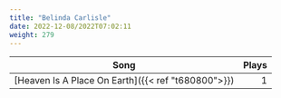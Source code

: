 ```yaml
---
title: "Belinda Carlisle"
date: 2022-12-08/2022T07:02:11
weight: 279
---
```




 Song | Plays 
----- | -----:
[Heaven Is A Place On Earth]({{< ref "t680800">}}) | 1
